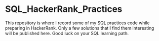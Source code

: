 # SQL_HackerRank_Practices
This repository is where I record some of my SQL practices code while preparing in HackerRank.
Only a few solutions that I find them interesting will be published here.
Good luck on your SQL learning path.
